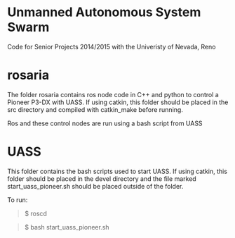 Unmanned Autonomous System Swarm
================================

Code for Senior Projects 2014/2015 with the Univeristy of Nevada, Reno

rosaria
=======
The folder rosaria contains ros node code in C++ and python to 
control a Pioneer P3-DX with UASS. If using catkin, this folder
should be placed in the src directory and compiled with
catkin_make before running.

Ros and these control nodes are run using a bash script from UASS

UASS
====
This folder contains the bash scripts used to start UASS. If using
catkin, this folder should be placed in the devel directory and the
file marked start_uass_pioneer.sh should be placed outside of the 
folder.

To run:
>$ roscd

>$ bash start_uass_pioneer.sh
